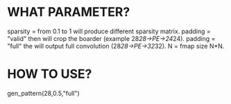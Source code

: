 # WHAT PARAMETER?
sparsity = from 0.1 to 1 will produce different sparsity matrix.
padding = "valid" then will crop the boarder (example 28*28->PE->24*24).
padding = "full" the will output full convolution (28*28->PE->32*32).
N = fmap size N*N.
# HOW TO USE?
gen_pattern(28,0.5,"full")